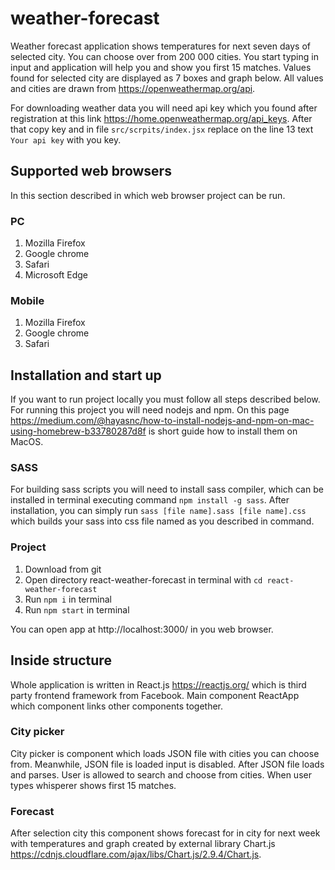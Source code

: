 # weather-forecast

Weather forecast application shows temperatures for
next seven days of selected city. You can choose over
from 200 000 cities. You start typing in input and application
will help you and show you first 15 matches. Values
found for selected city are displayed as 7 boxes and
graph below. All values and cities are drawn from
https://openweathermap.org/api. 

For downloading weather data you will need api key which
you found after registration at this link https://home.openweathermap.org/api_keys.
After that copy key and in file `src/scrpits/index.jsx` replace on the line 13
text `Your api key` with you key.

## Supported web browsers

In this section described in which web browser project can be run.

### PC

1. Mozilla Firefox
2. Google chrome
3. Safari
4. Microsoft Edge

### Mobile

1. Mozilla Firefox
2. Google chrome
3. Safari

## Installation and start up

If you want to run project locally you must follow all steps described
below. For running this project you will need nodejs and npm. On this 
page https://medium.com/@hayasnc/how-to-install-nodejs-and-npm-on-mac-using-homebrew-b33780287d8f 
is short guide how to install them on MacOS.

### SASS

For building sass scripts you will need to install sass compiler, which
can be installed in terminal executing command `npm install -g sass`.
After installation, you can simply run `sass [file name].sass [file name].css`
which builds your sass into css file named as you described in command. 

### Project

1. Download from git
2. Open directory react-weather-forecast in terminal with `cd react-weather-forecast`
3. Run `npm i` in terminal
4. Run `npm start` in terminal

You can open app at http://localhost:3000/ in you web browser.

## Inside structure 

Whole application is written in React.js https://reactjs.org/ which is
third party frontend framework from Facebook. 
Main component ReactApp which component links other components together.

### City picker

City picker is component which loads JSON file with cities you can choose
from. Meanwhile, JSON file is loaded input is disabled. After JSON file loads
and parses. User is allowed to search and choose from cities. When user types
whisperer shows first 15 matches.

### Forecast

After selection city this component shows forecast for in city for next
week with temperatures and graph created by external library Chart.js
https://cdnjs.cloudflare.com/ajax/libs/Chart.js/2.9.4/Chart.js.